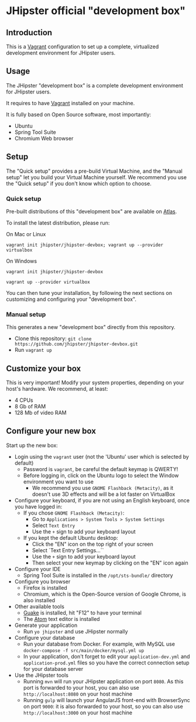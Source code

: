# JHipster official "development box"

## Introduction

This is a [Vagrant](https://www.vagrantup.com/) configuration to set up a complete, virtualized development environment for JHipster users.

## Usage

The JHipster "development box" is a complete development environment for JHipster users.

It requires to have [Vagrant](https://www.vagrantup.com/) installed on your machine.

It is fully based on Open Source software, most importantly:

- Ubuntu
- Spring Tool Suite
- Chromium Web browser

## Setup

The "Quick setup" provides a pre-build Virtual Machine, and the "Manual setup" let you build your Virtual Machine yourself. We recommend you use the "Quick setup" if you don't know which option to choose.

### Quick setup

Pre-built distributions of this "development box" are available on [Atlas](https://atlas.hashicorp.com/jhipster).

To install the latest distribution, please run:

On Mac or Linux

`vagrant init jhipster/jhipster-devbox; vagrant up --provider virtualbox`

On Windows

`vagrant init jhipster/jhipster-devbox`

`vagrant up --provider virtualbox`

You can then tune your installation, by following the next sections on customizing and configuring your "development box".

### Manual setup

This generates a new "development box" directly from this repository.

- Clone this repository: `git clone https://github.com/jhipster/jhipster-devbox.git`
- Run `vagrant up`

## Customize your box

This is very important! Modify your system properties, depending on your host's hardware. We recommend, at least:

- 4 CPUs
- 8 Gb of RAM
- 128 Mb of video RAM

## Configure your new box

Start up the new box:

- Login using the `vagrant` user (not the 'Ubuntu' user which is selected by default)
  - Password is `vagrant`, be careful the default keymap is QWERTY!
  - Before logging in, click on the Ubuntu logo to select the Window environment you want to use
    - We recommend you use `GNOME Flashback (Metacity)`, as it doesn't use 3D effects and will be a lot faster on VirtualBox
- Configure your keyboard, if you are not using an English keyboard, once you have logged in:
    - If you chose `GNOME Flashback (Metacity)`:
      - Go to `Applications > System Tools > System Settings`
      - Select `Text Entry`
      - Use the `+` sign to add your keyboard layout
    - If you kept the default Ubuntu desktop:
      - Click the "EN" icon on the top right of your screen
      - Select `Text Entry Settings...``
      - Use the `+` sign to add your keyboard layout
      - Then select your new keymap by clicking on the "EN" icon again
- Configure your IDE
  - Spring Tool Suite is installed in the `/opt/sts-bundle/` directory
- Configure you browser
  - Firefox is installed
  - Chromium, which is the Open-Source version of Google Chrome, is also installed
- Other available tools
  - [Guake](http://guake-project.org/) is installed, hit "F12" to have your terminal
  - The [Atom](https://atom.io/) text editor is installed
- Generate your application
  - Run `yo jhipster` and use JHipster normally
- Configure your database
  - Run your database from Docker. For example, with MySQL use `docker-compose -f src/main/docker/mysql.yml up`
  - In your application, don't forget to edit your `application-dev.yml` and `application-prod.yml` files so you have the correct connection setup for your database server
- Use the JHipster tools
  - Running `mvn` will run your JHipster application on port `8080`. As this port is forwarded to your host, you can also use `http://localhost:8080` on your host machine
  - Running `gulp` will launch your AngularJS front-end with BrowserSync on port `9000`: it is also forwarded to your host, so you can also use `http://localhost:3000` on your host machine

